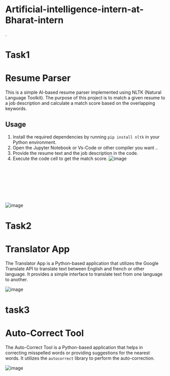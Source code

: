 # Artificial-intelligence-intern-at-Bharat-intern

.
# Task1
# Resume Parser

This is a simple AI-based resume parser implemented using NLTK (Natural Language Toolkit). The purpose of this project is to match a given resume to a job description and calculate a match score based on the overlapping keywords.

## Usage

1. Install the required dependencies by running `pip install nltk` in your Python environment.
2. Open the Jupyter Notebook or Vs-Code or other compiler you want ..
3. Provide the resume text and the job description in the code.
4. Execute the code cell to get the match score.
![image](https://github.com/chesta13/Task1/assets/114438600/bd050b8d-87db-42b9-902d-e7a18cf245d8)
<br>
<br>

<br>
<br>
<br>
<br>

![image](https://github.com/chesta13/Task1/assets/114438600/e08ae3ac-5156-4506-b429-7decbf48fb99)

# Task2
# Translator App

The Translator App is a Python-based application that utilizes the Google Translate API to translate text between English and french or other language. It provides a simple interface to translate text from one language to another.

![image](https://github.com/chesta13/Task2/assets/114438600/a84f3802-afc3-4621-a944-59f04a50ceab)

# task3

# Auto-Correct Tool

The Auto-Correct Tool is a Python-based application that helps in correcting misspelled words or providing suggestions for the nearest words. It utilizes the `autocorrect` library to perform the auto-correction.


![image](https://github.com/chesta13/task3/assets/114438600/d62d1845-2c1d-48c8-bd13-2347860a4cdb)
